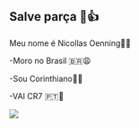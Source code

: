 ## Salve parça 🤠👍

Meu nome é Nicollas Oenning🥶🥶

 -Moro no Brasil 🇧🇷😩

 -Sou Corinthiano🖤🤍

 -VAI CR7 🇵🇹🗿

![](https://media1.tenor.com/m/kRiopQ3BwFIAAAAd/ycaro-breakdance.gif)
